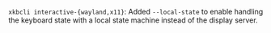 `xkbcli interactive-{wayland,x11}`: Added `--local-state` to enable handling the
keyboard state with a local state machine instead of the display server.

